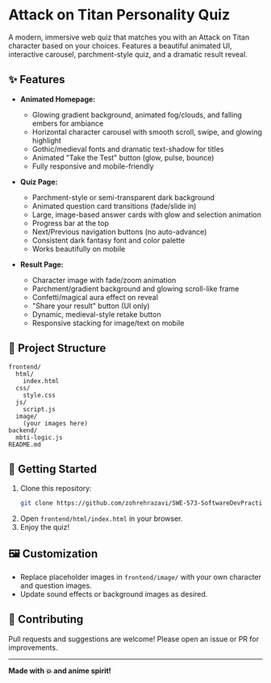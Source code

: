 # Attack on Titan Personality Quiz

A modern, immersive web quiz that matches you with an Attack on Titan character based on your choices. Features a beautiful animated UI, interactive carousel, parchment-style quiz, and a dramatic result reveal.

## ✨ Features

- **Animated Homepage:**

  - Glowing gradient background, animated fog/clouds, and falling embers for ambiance
  - Horizontal character carousel with smooth scroll, swipe, and glowing highlight
  - Gothic/medieval fonts and dramatic text-shadow for titles
  - Animated "Take the Test" button (glow, pulse, bounce)
  - Fully responsive and mobile-friendly

- **Quiz Page:**

  - Parchment-style or semi-transparent dark background
  - Animated question card transitions (fade/slide in)
  - Large, image-based answer cards with glow and selection animation
  - Progress bar at the top
  - Next/Previous navigation buttons (no auto-advance)
  - Consistent dark fantasy font and color palette
  - Works beautifully on mobile

- **Result Page:**
  - Character image with fade/zoom animation
  - Parchment/gradient background and glowing scroll-like frame
  - Confetti/magical aura effect on reveal
  - "Share your result" button (UI only)
  - Dynamic, medieval-style retake button
  - Responsive stacking for image/text on mobile

## 📂 Project Structure

```
frontend/
  html/
    index.html
  css/
    style.css
  js/
    script.js
  image/
    (your images here)
backend/
  mbti-logic.js
README.md
```

## 🚀 Getting Started

1. Clone this repository:
   ```bash
   git clone https://github.com/zohrehrazavi/SWE-573-SoftwareDevPractice.git
   ```
2. Open `frontend/html/index.html` in your browser.
3. Enjoy the quiz!

## 🖼️ Customization

- Replace placeholder images in `frontend/image/` with your own character and question images.
- Update sound effects or background images as desired.

## 🤝 Contributing

Pull requests and suggestions are welcome! Please open an issue or PR for improvements.

---

**Made with 💥 and anime spirit!**
